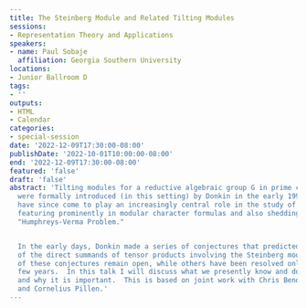 ```yaml
---
title: The Steinberg Module and Related Tilting Modules
sessions:
- Representation Theory and Applications
speakers:
- name: Paul Sobaje
  affiliation: Georgia Southern University
locations:
- Junior Ballroom D
tags:
- ''
outputs:
- HTML
- Calendar
categories:
- special-session
date: '2022-12-09T17:30:00-08:00'
publishDate: '2022-10-01T10:00:00-08:00'
end: '2022-12-09T17:30:00-08:00'
featured: 'false'
draft: 'false'
abstract: 'Tilting modules for a reductive algebraic group G in prime characteristic
  were formally introduced (in this setting) by Donkin in the early 1990''s.   They
  have since come to play an increasingly central role in the study of G-modules,
  featuring prominently in modular character formulas and also shedding light on the
  "Humphreys-Verma Problem."


  In the early days, Donkin made a series of conjectures that predicted properties
  of the direct summands of tensor products involving the Steinberg module.  Some
  of these conjectures remain open, while others have been resolved only in the last
  few years.  In this talk I will discuss what we presently know and do not know,
  and why it is important.  This is based on joint work with Chris Bendel, Dan Nakano,
  and Cornelius Pillen.'
---
```

